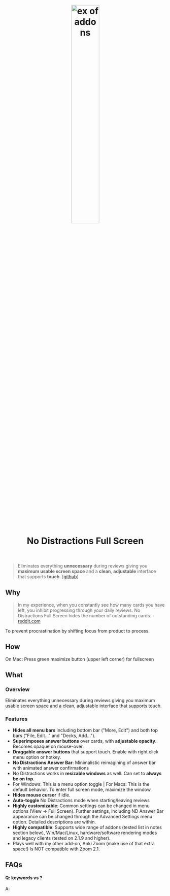 <h1 align="center">
<br>
	<a href="https://github.com/ccz-2/No-Distractions-Full-Screen">
  <img src="https://i.imgur.com/SJtSsBM.png" alt="ex of addons" width=42%">
  </a>
  <br><br>
No Distractions Full Screen
  <br><br>
</h1>

> Eliminates everything **unnecessary** during reviews giving you **maximum usable screen space** and a **clean**, **adjustable** interface that supports **touch**. [[github](https://github.com/ccz-2/No-Distractions-Full-Screen)]

## Why 

> In my experience, when you constantly see how many cards you have left, you inhibit progressing through your daily reviews. No Distractions Full Screen hides the number of outstanding cards. - [reddit.com](https://www.reddit.com/r/Anki/comments/kg7zxl/how_no_distractions_full_screen_ndfs_addon/?%24deep_link=true&correlation_id=86fccc62-5e97-4ca8-b04f-fe0c69d55ab4&ref=email_digest&ref_campaign=email_digest&ref_source=email&%243p=e_as&%24original_url=https%3A%2F%2Fwww.reddit.com%2Fr%2FAnki%2Fcomments%2Fkg7zxl%2Fhow_no_distractions_full_screen_ndfs_addon%2F%3F%24deep_link%3Dtrue%26correlation_id%3D86fccc62-5e97-4ca8-b04f-fe0c69d55ab4%26ref%3Demail_digest%26ref_campaign%3Demail_digest%26ref_source%3Demail&_branch_match_id=560561763420890403)

To prevent procrastination by shifting focus from product to process.

## How

On Mac: Press green maximize button (upper left corner) for fullscreen

## What 

### Overview

Eliminates everything unnecessary during reviews giving you maximum usable screen space and a clean, adjustable interface that supports touch.


### Features

* **Hides all menu bars** including bottom bar ("More, Edit") and both top bars ("File, Edit..." and "Decks, Add...").
* **Superimposes answer buttons** over cards, with **adjustable opacity**. Becomes opaque on mouse-over.
* **Draggable answer buttons** that support touch. Enable with right click menu option or hotkey.
* **No Distractions Answer Bar**: Minimalistic reimagining of answer bar with animated answer confirmations
* No Distractions works in **resizable windows** as well. Can set to **always be on top**.
* For Windows: This is a menu option toggle | For Macs: This is the default behavior. To enter full screen mode, maximize the window
* **Hides mouse cursor** if idle.
* **Auto-toggle** No Distractions mode when starting/leaving reviews
* **Highly customizable**: Common settings can be changed in menu options (View -> Full Screen). Further settings, including ND Answer Bar appearance can be changed through the Advanced Settings menu option. Detailed descriptions are within.
* **Highly compatible**: Supports wide range of addons (tested list in notes section below), Win/Mac/Linux, hardware/software rendering modes and legacy clients (tested on 2.1.9 and higher).
* Plays well with my other add-on, Anki Zoom (make use of that extra space!) Is NOT compatible with Zoom 2.1.



## FAQs

#### Q: keywords vs ?

A: 


